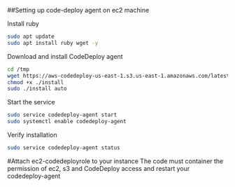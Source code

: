 ##Setting up code-deploy agent on ec2 machine

Install ruby
```bash
sudo apt update
sudo apt install ruby wget -y
```

Download and install CodeDeploy agent
```bash
cd /tmp
wget https://aws-codedeploy-us-east-1.s3.us-east-1.amazonaws.com/latest/install
chmod +x ./install
sudo ./install auto
```

Start the service
```bash
sudo service codedeploy-agent start
sudo systemctl enable codedeploy-agent
```

Verify installation
```bash
sudo service codedeploy-agent status
```

#Attach ec2-codedeployrole to your instance
The code must container the permission of ec2, s3 and CodeDeploy access and restart your codedeploy-agent
